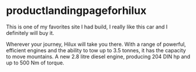 # productlandingpageforhilux

This is one of my favorites site I had build, I really like this car and I definitely will buy it.

Wherever your journey, Hilux will take you there. With a range of powerful, efficient engines and the ability to tow up to 3.5 tonnes, it has the capacity to move mountains. A new 2.8 litre diesel engine, producing 204 DIN hp and up to 500 Nm of torque.
